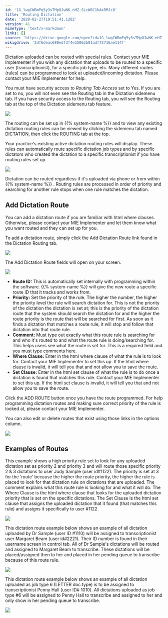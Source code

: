 ```yaml
---
id: '1G_lwgCWBmPq5y3sTMpOJwNK_nHZ-SLcW8C1kAxRMJc8'
title: 'Routing Dictation'
date: '2020-02-27T19:51:41.120Z'
version: 41
mimeType: 'text/x-markdown'
links: []
source: 'https://drive.google.com/open?id=1G_lwgCWBmPq5y3sTMpOJwNK_nHZ-SLcW8C1kAxRMJc8'
wikigdrive: '2df6deac680edf3f4e35063b01adf72716ae114f'
---
```

Dictation uploaded can be routed with special rules. Contact your MIE Implementer if you wish any dictation that uploads to be routed to a specific user (transcriptionist), for a specific job type, etc. Many different routes (rules) can be programmed to look at uploaded/incoming dictation. Please contact your MIE Implementer for help.

You must have security access to *Routing Tab Access* set to Yes. If you are set to no, you will not even see the Routing tab in the Dictation sidemenu tab. If you have security access to the Routing tab, you will see the Routing tab at the top of the Dictation sidemenu tab feature.

![](../routing-dictation.assets/7eb29291f142ac5ceafa9be1b67876b1.png)

The routing can be set up in {{% system-name %}} and to view any existing dictation routing rules can be viewed by clicking the sidemenu tab named DICTATION, then click the ROUTING tab at the top.

Your practice's existing active dictation routing rules will display. These rules can automatically route specific dictation job types and by specific dictators who created the dictation to a specific transcriptionist if you have routing rules set up.

![](../routing-dictation.assets/791ec043eecc4e28bc0f36a28670e2eb.png)

Dictation can be routed regardless if it's uploaded via phone or from within {{% system-name %}} . Routing rules are processed in order of priority and searching for another rule stops when one rule matches the dictation.

## Add Dictation Route

You can add a dictation route if you are familiar with html where clauses. Otherwise, please contact your MIE Implementer and let them know what you want routed and they can set up for you.

To add a dictation route, simply click the Add Dictation Route link found in the Dictation Routing tab.

![](../routing-dictation.assets/791ec043eecc4e28bc0f36a28670e2eb.png)

The Add Dictation Route fields will open on your screen.

![](../routing-dictation.assets/e214c35a47f5f6b78785769688e6f672.png)

* <strong>Route ID:</strong> This is automatically set internally with programming within the software. {{% system-name %}} will give the new route a specific route ID that it tracks and works from.
* <strong>Priority:</strong> Set the priority of the rule. The higher the number, the higher the priority level the rule will search dictation for. This is not the priority of the dictation the dictation is set at; this is the priority of the dictation route that the system should search the dictation for and the higher the route priority is the route that will be searched for first. As soon as it finds a dictation that matches a route rule, it will stop and follow that dictation into that route rule.
* <strong>Comment:</strong> Must type out exactly what this route rule is searching for and who it's routed to and what the route rule is doing/searching for. This helps users see what the route is set for. This is a required field and you must type comments here.
* <strong>Where Clause:</strong> Enter in the html where clause of what the rule is to look for. Contact your MIE Implementer to set this up. If the html where clause is invalid, it will tell you that and not allow you to save the route.
* <strong>Set Clause:</strong> Enter in the html set clause of what the rule is to do once a dictation is found that matches this rule. Contact your MIE Implementer to set this up. If the html set clause is invalid, it will tell you that and not allow you to save the route.

Click the ADD ROUTE button once you have the route programmed. For help programming dictation routes and making sure correct priority of the rule is looked at, please contact your MIE Implementer.

You can also edit or delete routes that exist using those links in the options column.

![](../routing-dictation.assets/896674b48f8a47b8551e5c8b9e4e1fae.png)

## Examples of Routes

This example shows a high priority rule set to look for any uploaded dictation set as priority 2 and priority 3 and will route those specific priority 2 & 3 dictations to user Judy Sample (user id#1122). The priority is set at 3 for the ‘route' because the higher the route priority, the higher the rule is placed to look for that dictation rule on dictations that are uploaded. The comment explains what this route rule is looking for and what it will do. The Where Clause is the html where clause that looks for the uploaded dictation priority that is set on the specific dictations. The Set Clause is the html set clause that assigns the uploaded dictation that it found (that matches this rule) and assigns it specifically to user #1122.

![](../routing-dictation.assets/3aee47e0dec106d4959b67d8e567606b.png)

This dictation route example below shows an example of all dictation uploaded by Dr Sample (user ID #1110) will be assigned to transcriptionist user Margaret Beam (user id#2221). Their ID number is found in their username screen in control tab. All of Dr Sample's dictations will be routed and assigned to Margaret Beam to transcribe. These dictations will be placed/assigned then to her and placed in her pending queue to transcribe because of this route rule.

![](../routing-dictation.assets/aedf0d87cc54a28ecaaa338517b827b0.png)

This dictation route example below shows an example of all dictation uploaded as job type 6 (LETTER doc.type) is to be assigned to transcriptionist Penny Hall (user ID# 1010). All dictations uploaded as job type #6 will be assigned to Penny Hall to transcribe and assigned to her and only show in her pending queue to transcribe.

![](../routing-dictation.assets/9d3a27e04e3d9716bdd8724aab2615d8.png)

